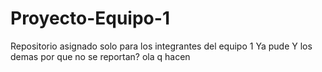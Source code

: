 # Proyecto-Equipo-1
Repositorio asignado solo para los integrantes del equipo 1
Ya pude 
Y los demas por que no se reportan?
ola q hacen 
